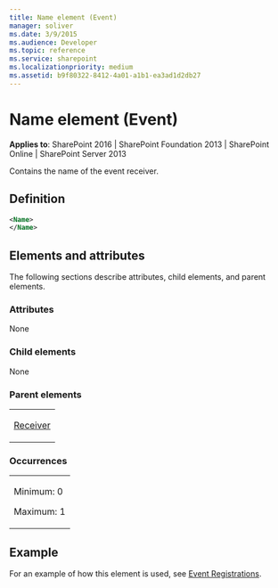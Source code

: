 ```yaml
---
title: Name element (Event)
manager: soliver
ms.date: 3/9/2015
ms.audience: Developer
ms.topic: reference
ms.service: sharepoint
ms.localizationpriority: medium
ms.assetid: b9f80322-8412-4a01-a1b1-ea3ad1d2db27
---
```


# Name element (Event)

**Applies to**: SharePoint 2016 | SharePoint Foundation 2013 | SharePoint Online | SharePoint Server 2013

Contains the name of the event receiver.

## Definition

```XML
<Name>
</Name>
```

## Elements and attributes

The following sections describe attributes, child elements, and parent elements.

### Attributes

None

### Child elements

None

### Parent elements

<table>
<colgroup>
<col width="100%" />
</colgroup>
<tbody>
<tr class="odd">
<td align="left"><p><a href="receiver-element-event.md">Receiver</a></p></td>
</tr>
</tbody>
</table>

### Occurrences

<table>
<colgroup>
<col width="100%" />
</colgroup>
<tbody>
<tr class="odd">
<td align="left"><p>Minimum: 0</p>
<p>Maximum: 1</p></td>
</tr>
</tbody>
</table>

## Example

For an example of how this element is used, see [Event Registrations](event-registrations.md).








